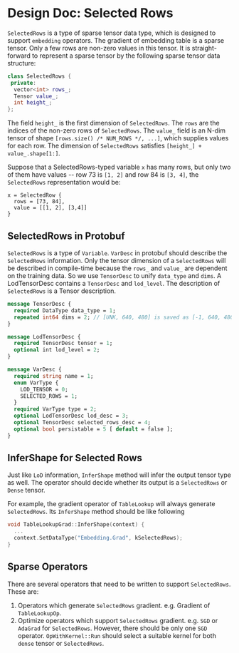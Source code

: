 # Design Doc: Selected Rows

`SelectedRows` is a type of sparse tensor data type, which is designed to support `embedding` operators. The gradient of embedding table is a sparse tensor. Only a few rows are non-zero values in this tensor. It is straight-forward to represent a sparse tensor by the following sparse tensor data structure:

```cpp
class SelectedRows {
 private:
  vector<int> rows_;
  Tensor value_;
  int height_;
};
```

The field `height_` is the first dimension of `SelectedRows`. The `rows` are the indices of the non-zero rows of `SelectedRows`. The `value_` field is an N-dim tensor of shape `[rows.size() /* NUM_ROWS */, ...]`, which supplies values for each row. The dimension of `SelectedRows` satisfies `[height_] + value_.shape[1:]`.

Suppose that a SelectedRows-typed variable `x` has many rows, but only two of them have values -- row 73 is `[1, 2]` and row 84 is `[3, 4]`, the `SelectedRows` representation would be:

```
x = SelectedRow {
  rows = [73, 84],
  value = [[1, 2], [3,4]]
}
```


## SelectedRows in Protobuf

`SelectedRows` is a type of `Variable`. `VarDesc` in protobuf should describe the `SelectedRows` information. Only the tensor dimension of a `SelectedRows` will be described in compile-time because the `rows_` and `value_` are dependent on the training data.
So we use `TensorDesc` to unify `data_type` and `dims`. A LodTensorDesc contains a `TensorDesc` and `lod_level`. The description of `SelectedRows` is a Tensor description.

```proto
message TensorDesc {
  required DataType data_type = 1;
  repeated int64 dims = 2; // [UNK, 640, 480] is saved as [-1, 640, 480]
}

message LodTensorDesc {
  required TensorDesc tensor = 1;
  optional int lod_level = 2;
}

message VarDesc {
  required string name = 1;
  enum VarType {
    LOD_TENSOR = 0;
    SELECTED_ROWS = 1;
  }
  required VarType type = 2;
  optional LodTensorDesc lod_desc = 3;
  optional TensorDesc selected_rows_desc = 4;
  optional bool persistable = 5 [ default = false ];
}
```

## InferShape for Selected Rows

Just like `LoD` information, `InferShape` method will infer the output tensor type as well. The operator should decide whether its output is a `SelectedRows` or `Dense` tensor.

For example, the gradient operator of `TableLookup` will always generate `SelectedRows`. Its `InferShape` method should be like following

```cpp
void TableLookupGrad::InferShape(context) {
  ...
  context.SetDataType("Embedding.Grad", kSelectedRows);
}
```


## Sparse Operators

There are several operators that need to be written to support `SelectedRows`. These are:

1. Operators which generate `SelectedRows` gradient. e.g. Gradient of `TableLookupOp`.
2. Optimize operators which support `SelectedRows` gradient. e.g. `SGD` or `AdaGrad` for `SelectedRows`. However, there should be only one `SGD` operator. `OpWithKernel::Run` should select a suitable kernel for both `dense` tensor or `SelectedRows`.
